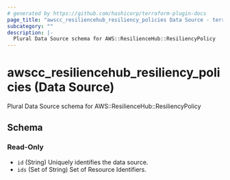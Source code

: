 ```yaml
---
# generated by https://github.com/hashicorp/terraform-plugin-docs
page_title: "awscc_resiliencehub_resiliency_policies Data Source - terraform-provider-awscc"
subcategory: ""
description: |-
  Plural Data Source schema for AWS::ResilienceHub::ResiliencyPolicy
---
```


# awscc_resiliencehub_resiliency_policies (Data Source)

Plural Data Source schema for AWS::ResilienceHub::ResiliencyPolicy



<!-- schema generated by tfplugindocs -->
## Schema

### Read-Only

- `id` (String) Uniquely identifies the data source.
- `ids` (Set of String) Set of Resource Identifiers.
